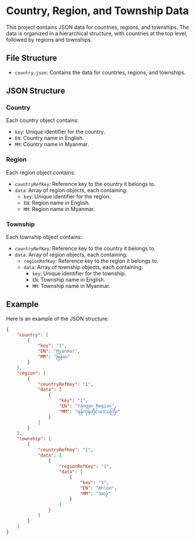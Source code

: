 # Country, Region, and Township Data

This project contains JSON data for countries, regions, and townships. The data is organized in a hierarchical structure, with countries at the top level, followed by regions and townships.

## File Structure

- `country.json`: Contains the data for countries, regions, and townships.

## JSON Structure

### Country

Each country object contains:
- `key`: Unique identifier for the country.
- `EN`: Country name in English.
- `MM`: Country name in Myanmar.

### Region

Each region object contains:
- `countryRefKey`: Reference key to the country it belongs to.
- `data`: Array of region objects, each containing:
    - `key`: Unique identifier for the region.
    - `EN`: Region name in English.
    - `MM`: Region name in Myanmar.

### Township

Each township object contains:
- `countryRefKey`: Reference key to the country it belongs to.
- `data`: Array of region objects, each containing:
    - `regionRefKey`: Reference key to the region it belongs to.
    - `data`: Array of township objects, each containing:
        - `key`: Unique identifier for the township.
        - `EN`: Township name in English.
        - `MM`: Township name in Myanmar.

## Example

Here is an example of the JSON structure:

```json
{
    "country": [
        {
            "key": "1",
            "EN": "Myanmar",
            "MM": "မြန်မာ"
        }
    ],
    "region": [
        {
            "countryRefKey": "1",
            "data": [
                {
                    "key": "1",
                    "EN": "Yangon Region",
                    "MM": "ရန်ကုန်တိုင်းဒေသကြီး"
                }
            ]
        }
    ],
    "township": [
        {
            "countryRefKey": "1",
            "data": [
                {
                    "regionRefKey": "1",
                    "data": [
                        {
                            "key": "1",
                            "EN": "Ahlon",
                            "MM": "အလုံ"
                        }
                    ]
                }
            ]
        }
    ]
}